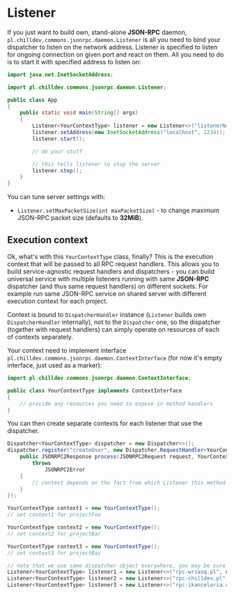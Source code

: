 <!---
# This file is part of the ChillDev-Commons.
#
# @license http://mit-license.org/ The MIT license
# @copyright 2015 - 2016 © by Rafał Wrzeszcz - Wrzasq.pl.
-->

# Listener

If you just want to build own, stand-alone **JSON-RPC** daemon, `pl.chilldev.commons.jsonrpc.daemon.Listener` is all you need to bind your dispatcher to listen on the network address. Listener is specified to listen for ongoing connection on given port and react on them. All you need to do is to start it with specified address to listen on:

```java
import java.net.InetSocketAddress;

import pl.chilldev.commons.jsonrpc.daemon.Listener;

public class App
{
    public static void main(String[] args)
    {
        Listener<YourContextType> listener = new Listener<>("listenerName", yourContext, yourDispatcher);
        listener.setAddress(new InetSocketAddress("localhost", 1234));
        listener.start();

        // do your stuff

        // this tells listener to stop the server
        listener.stop();
    }
}
```

You can tune server settings with:

-   `Listener.setMaxPacketSize(int maxPacketSize)` - to change maximum JSON-RPC packet size (defaults to **32MiB**).

## Execution context

Ok, what's with this `YourContextType` class, finally? This is the execution context that will be passed to all RPC request handlers. This allows you to build service-agnostic request handlers and dispatchers - you can build universal service with multiple listeners running with same **JSON-RPC** dispatcher (and thus same request handlers) on different sockets. For example run same JSON-RPC service on shared server with different execution context for each project.

Context is bound to `DispatcherHandler` instance (`Listener` builds own `DispatcherHandler` internally), not to the `Dispatcher` one, so the dispatcher (together with request handlers) can simply operate on resources of each of contexts separately.

Your context need to implement interface `pl.chilldev.commons.jsonrpc.daemon.ContextInterface` (for now it's empty interface, just used as a marker):

```java
import pl.chilldev.commons.jsonrpc.daemon.ContextInterface;

public class YourContextType implements ContextInterface
{
    // provide any resources you need to expose in method handlers
}
```

You can then create separate contexts for each listener that use the dispatcher.

```java
Dispatcher<YourContextType> dispatcher = new Dispatcher<>();
dispatcher.register("createUser", new Dispatcher.RequestHandler<YourContextType>() {
    public JSONRPC2Response process(JSONRPC2Request request, YourContextType context)
        throws
            JSONRPC2Error
    {
        // context depends on the fact from which Listener this method was called
    }
});

YourContextType context1 = new YourContextType();
// set context1 for projectFoo

YourContextType context2 = new YourContextType();
// set context2 for projectBar

YourContextType context3 = new YourContextType();
// set context3 for projectBaz

// note that we use same dispatcher object everywhere, you may be sure that all services will expose same API
Listener<YourContextType> listener1 = new Listener<>("rpc-wrzasq.pl", context1, dispatcher);
Listener<YourContextType> listener2 = new Listener<>("rpc-chilldev.pl", context2, dispatcher);
Listener<YourContextType> listener3 = new Listener<>("rpc-ikancelaria.com", context3, dispatcher);
```
